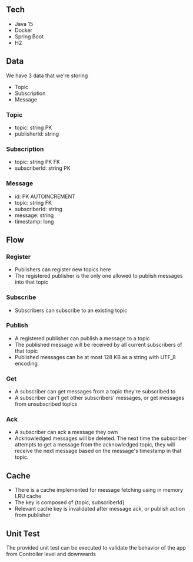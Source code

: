 ## Tech
- Java 15
- Docker
- Spring Boot
- H2

## Data
We have 3 data that we're storing

- Topic
- Subscription
- Message

### Topic
- topic: string PK
- publisherId: string

### Subscription
- topic: string PK FK
- subscriberId: string PK

### Message
- id: PK AUTOINCREMENT
- topic: string FK
- subscriberId: string
- message: string
- timestamp: long

## Flow
### Register
- Publishers can register new topics here
- The registered publisher is the only one allowed to publish messages into that topic

### Subscribe
- Subscribers can subscribe to an existing topic

### Publish
- A registered publisher can publish a message to a topic
- The published message will be received by all current subscribers of that topic
- Published messages can be at most 128 KB as a string with UTF_8 encoding

### Get
- A subscriber can get messages from a topic they're subscribed to
- A subscriber can't get other subscribers' messages, or get messages from unsubscribed topics

### Ack
- A subscriber can ack a message they own
- Acknowledged messages will be deleted. The next time the subscriber attempts to get a message from the acknowledged topic, they will receive the next message based on the message's timestamp in that topic. 

## Cache
- There is a cache implemented for message fetching using in memory LRU cache
- The key is composed of {topic, subscriberId}
- Relevant cache key is invalidated after message ack, or publish action from publisher 

## Unit Test
The provided unit test can be executed to validate the behavior of the app from Controller level and downwards